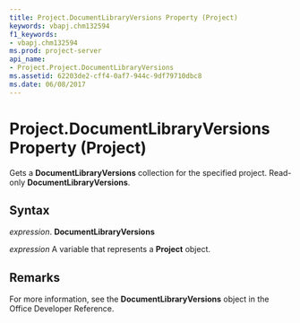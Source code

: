 ```yaml
---
title: Project.DocumentLibraryVersions Property (Project)
keywords: vbapj.chm132594
f1_keywords:
- vbapj.chm132594
ms.prod: project-server
api_name:
- Project.Project.DocumentLibraryVersions
ms.assetid: 62203de2-cff4-0af7-944c-9df79710dbc8
ms.date: 06/08/2017
---
```



# Project.DocumentLibraryVersions Property (Project)

Gets a  **DocumentLibraryVersions** collection for the specified project. Read-only **DocumentLibraryVersions**.


## Syntax

 _expression_. **DocumentLibraryVersions**

 _expression_ A variable that represents a **Project** object.


## Remarks

For more information, see the  **DocumentLibraryVersions** object in the Office Developer Reference.


